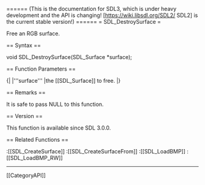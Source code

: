 ====== (This is the documentation for SDL3, which is under heavy development and the API is changing! [https://wiki.libsdl.org/SDL2/ SDL2] is the current stable version!) ======
= SDL_DestroySurface =

Free an RGB surface.

== Syntax ==

<syntaxhighlight lang='c'>
void SDL_DestroySurface(SDL_Surface *surface);
</syntaxhighlight>

== Function Parameters ==

{|
|'''surface'''
|the [[SDL_Surface]] to free.
|}

== Remarks ==

It is safe to pass NULL to this function.

== Version ==

This function is available since SDL 3.0.0.

== Related Functions ==

:[[SDL_CreateSurface]]
:[[SDL_CreateSurfaceFrom]]
:[[SDL_LoadBMP]]
:[[SDL_LoadBMP_RW]]

----
[[CategoryAPI]]


